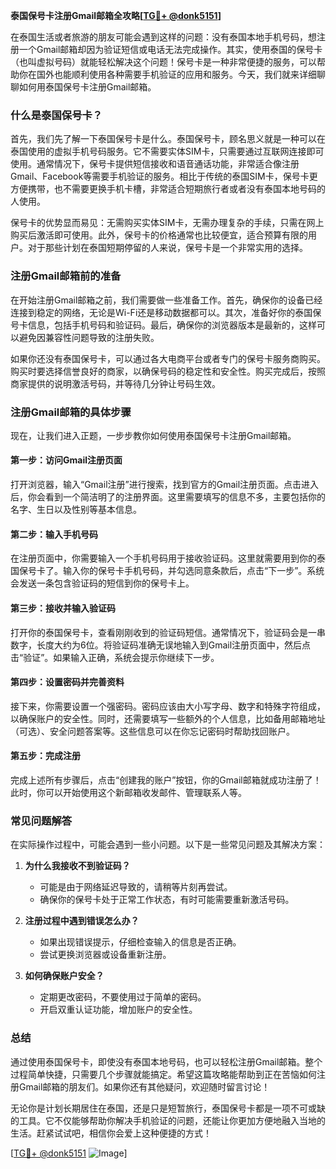 **泰国保号卡注册Gmail邮箱全攻略[[TG💪+ @donk5151](https://t.me/s/donk5151)]**

在泰国生活或者旅游的朋友可能会遇到这样的问题：没有泰国本地手机号码，想注册一个Gmail邮箱却因为验证短信或电话无法完成操作。其实，使用泰国的保号卡（也叫虚拟号码）就能轻松解决这个问题！保号卡是一种非常便捷的服务，可以帮助你在国外也能顺利使用各种需要手机验证的应用和服务。今天，我们就来详细聊聊如何用泰国保号卡注册Gmail邮箱。

### 什么是泰国保号卡？

首先，我们先了解一下泰国保号卡是什么。泰国保号卡，顾名思义就是一种可以在泰国使用的虚拟手机号码服务。它不需要实体SIM卡，只需要通过互联网连接即可使用。通常情况下，保号卡提供短信接收和语音通话功能，非常适合像注册Gmail、Facebook等需要手机验证的服务。相比于传统的泰国SIM卡，保号卡更方便携带，也不需要更换手机卡槽，非常适合短期旅行者或者没有泰国本地号码的人使用。

保号卡的优势显而易见：无需购买实体SIM卡，无需办理复杂的手续，只需在网上购买后激活即可使用。此外，保号卡的价格通常也比较便宜，适合预算有限的用户。对于那些计划在泰国短期停留的人来说，保号卡是一个非常实用的选择。

### 注册Gmail邮箱前的准备

在开始注册Gmail邮箱之前，我们需要做一些准备工作。首先，确保你的设备已经连接到稳定的网络，无论是Wi-Fi还是移动数据都可以。其次，准备好你的泰国保号卡信息，包括手机号码和验证码。最后，确保你的浏览器版本是最新的，这样可以避免因兼容性问题导致的注册失败。

如果你还没有泰国保号卡，可以通过各大电商平台或者专门的保号卡服务商购买。购买时要选择信誉良好的商家，以确保号码的稳定性和安全性。购买完成后，按照商家提供的说明激活号码，并等待几分钟让号码生效。

### 注册Gmail邮箱的具体步骤

现在，让我们进入正题，一步步教你如何使用泰国保号卡注册Gmail邮箱。

#### 第一步：访问Gmail注册页面

打开浏览器，输入“Gmail注册”进行搜索，找到官方的Gmail注册页面。点击进入后，你会看到一个简洁明了的注册界面。这里需要填写的信息不多，主要包括你的名字、生日以及性别等基本信息。

#### 第二步：输入手机号码

在注册页面中，你需要输入一个手机号码用于接收验证码。这里就需要用到你的泰国保号卡了。输入你的保号卡手机号码，并勾选同意条款后，点击“下一步”。系统会发送一条包含验证码的短信到你的保号卡上。

#### 第三步：接收并输入验证码

打开你的泰国保号卡，查看刚刚收到的验证码短信。通常情况下，验证码会是一串数字，长度大约为6位。将验证码准确无误地输入到Gmail注册页面中，然后点击“验证”。如果输入正确，系统会提示你继续下一步。

#### 第四步：设置密码并完善资料

接下来，你需要设置一个强密码。密码应该由大小写字母、数字和特殊字符组成，以确保账户的安全性。同时，还需要填写一些额外的个人信息，比如备用邮箱地址（可选）、安全问题答案等。这些信息可以在你忘记密码时帮助找回账户。

#### 第五步：完成注册

完成上述所有步骤后，点击“创建我的账户”按钮，你的Gmail邮箱就成功注册了！此时，你可以开始使用这个新邮箱收发邮件、管理联系人等。

### 常见问题解答

在实际操作过程中，可能会遇到一些小问题。以下是一些常见问题及其解决方案：

1. **为什么我接收不到验证码？**
   - 可能是由于网络延迟导致的，请稍等片刻再尝试。
   - 确保你的保号卡处于正常工作状态，有时可能需要重新激活号码。

2. **注册过程中遇到错误怎么办？**
   - 如果出现错误提示，仔细检查输入的信息是否正确。
   - 尝试更换浏览器或设备重新注册。

3. **如何确保账户安全？**
   - 定期更改密码，不要使用过于简单的密码。
   - 开启双重认证功能，增加账户的安全性。

### 总结

通过使用泰国保号卡，即使没有泰国本地号码，也可以轻松注册Gmail邮箱。整个过程简单快捷，只需要几个步骤就能搞定。希望这篇攻略能帮助到正在苦恼如何注册Gmail邮箱的朋友们。如果你还有其他疑问，欢迎随时留言讨论！

无论你是计划长期居住在泰国，还是只是短暂旅行，泰国保号卡都是一项不可或缺的工具。它不仅能够帮助你解决手机验证的问题，还能让你更加方便地融入当地的生活。赶紧试试吧，相信你会爱上这种便捷的方式！

[[TG💪+ @donk5151](https://t.me/s/donk5151) ![Image](https://i.postimg.cc/rwNCRYN7/Snipaste-2025-04-30-17-27-05.png)]